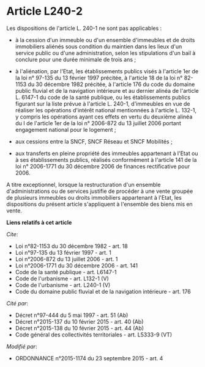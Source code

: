 # Article L240-2

Les dispositions de l'article L. 240-1 ne sont pas applicables :

- à la cession d'un immeuble ou d'un ensemble d'immeubles et de droits immobiliers aliénés sous condition du maintien dans
les lieux d'un service public ou d'une administration, selon les stipulations d'un bail à conclure pour une durée minimale de
trois ans ;

- à l'aliénation, par l'Etat, les établissements publics visés à l'article 1er de la loi n° 97-135 du 13 février 1997
précitée, à l'article 18 de la loi n° 82-1153 du 30 décembre 1982 précitée, à l'article 176 du code du domaine public fluvial
et de la navigation intérieure et au dernier alinéa de l'article L. 6147-1 du code de la santé publique, ou les
établissements publics figurant sur la liste prévue à l'article L. 240-1, d'immeubles en vue de réaliser les opérations
d'intérêt national mentionnées à l'article L. 132-1, y compris les opérations ayant ces effets en vertu du deuxième alinéa du
I de l'article 1er de la loi n° 2006-872 du 13 juillet 2006 portant engagement national pour le logement ;

- aux cessions entre la SNCF, SNCF Réseau et SNCF Mobilités ;

- aux transferts en pleine propriété des immeubles appartenant à l'Etat ou à ses établissements publics, réalisés
conformément à l'article 141 de la loi n° 2006-1771 du 30 décembre 2006 de finances rectificative pour 2006. 

A titre exceptionnel, lorsque la restructuration d'un ensemble d'administrations ou de services justifie de procéder à une
vente groupée de plusieurs immeubles ou droits immobiliers appartenant à l'Etat, les dispositions du présent article
s'appliquent à l'ensemble des biens mis en vente.

**Liens relatifs à cet article**

_Cite_:

  - Loi n°82-1153 du 30 décembre 1982 - art. 18
  - Loi n°97-135 du 13 février 1997 - art. 1
  - Loi n°2006-872 du 13 juillet 2006 - art. 1
  - Loi n°2006-1771 du 30 décembre 2006 - art. 141
  - Code de la santé publique - art. L6147-1
  - Code de l'urbanisme - art. L132-1 (V)
  - Code de l'urbanisme - art. L240-1 (V)
  - Code du domaine public fluvial et de la navigation intérieure - art. 176

_Cité par_:

  - Décret n°97-444 du 5 mai 1997 - art. 51 (Ab)
  - Décret n°2015-137 du 10 février 2015 - art. 40 (Ab)
  - Décret n°2015-138 du 10 février 2015 - art. 44 (Ab)
  - Code général des collectivités territoriales - art. L5333-9 (VT)

_Modifié par_:

  - ORDONNANCE n°2015-1174 du 23 septembre 2015 - art. 4
